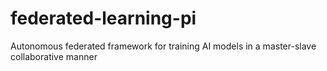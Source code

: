 # federated-learning-pi
Autonomous federated framework for training AI models in a master-slave collaborative manner
